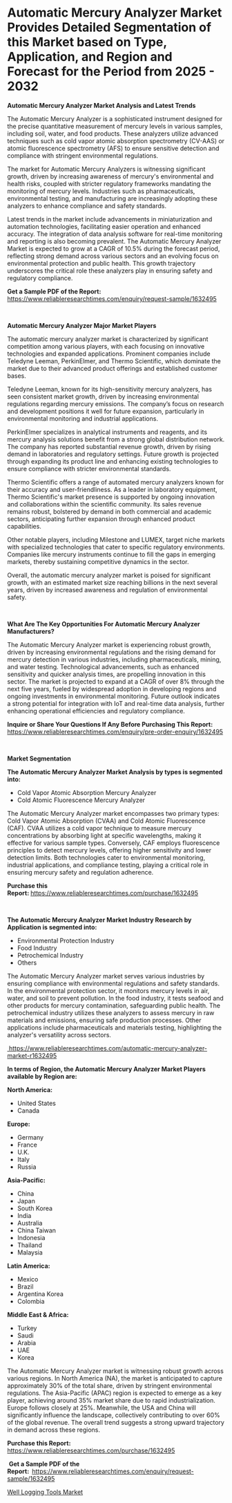 <p><h1>Automatic Mercury Analyzer Market Provides Detailed Segmentation of this Market based on Type, Application, and Region and Forecast for the Period from 2025 - 2032</h1></p><p><strong>Automatic Mercury Analyzer Market Analysis and Latest Trends</strong></p>
<p><p>The Automatic Mercury Analyzer is a sophisticated instrument designed for the precise quantitative measurement of mercury levels in various samples, including soil, water, and food products. These analyzers utilize advanced techniques such as cold vapor atomic absorption spectrometry (CV-AAS) or atomic fluorescence spectrometry (AFS) to ensure sensitive detection and compliance with stringent environmental regulations. </p><p>The market for Automatic Mercury Analyzers is witnessing significant growth, driven by increasing awareness of mercury's environmental and health risks, coupled with stricter regulatory frameworks mandating the monitoring of mercury levels. Industries such as pharmaceuticals, environmental testing, and manufacturing are increasingly adopting these analyzers to enhance compliance and safety standards. </p><p>Latest trends in the market include advancements in miniaturization and automation technologies, facilitating easier operation and enhanced accuracy. The integration of data analysis software for real-time monitoring and reporting is also becoming prevalent. The Automatic Mercury Analyzer Market is expected to grow at a CAGR of 10.5% during the forecast period, reflecting strong demand across various sectors and an evolving focus on environmental protection and public health. This growth trajectory underscores the critical role these analyzers play in ensuring safety and regulatory compliance.</p></p>
<p><strong>Get a Sample PDF of the Report:&nbsp;</strong> <a href="https://www.reliableresearchtimes.com/enquiry/request-sample/1632495?utm_campaign=2393&utm_medium=2&utm_source=Github&utm_content=ia&utm_term=21022025&utm_id=automatic-mercury-analyzer">https://www.reliableresearchtimes.com/enquiry/request-sample/1632495</a></p>
<p>&nbsp;</p>
<p><strong>Automatic Mercury Analyzer Major Market Players</strong></p>
<p><p>The automatic mercury analyzer market is characterized by significant competition among various players, with each focusing on innovative technologies and expanded applications. Prominent companies include Teledyne Leeman, PerkinElmer, and Thermo Scientific, which dominate the market due to their advanced product offerings and established customer bases.</p><p>Teledyne Leeman, known for its high-sensitivity mercury analyzers, has seen consistent market growth, driven by increasing environmental regulations regarding mercury emissions. The company’s focus on research and development positions it well for future expansion, particularly in environmental monitoring and industrial applications.</p><p>PerkinElmer specializes in analytical instruments and reagents, and its mercury analysis solutions benefit from a strong global distribution network. The company has reported substantial revenue growth, driven by rising demand in laboratories and regulatory settings. Future growth is projected through expanding its product line and enhancing existing technologies to ensure compliance with stricter environmental standards.</p><p>Thermo Scientific offers a range of automated mercury analyzers known for their accuracy and user-friendliness. As a leader in laboratory equipment, Thermo Scientific's market presence is supported by ongoing innovation and collaborations within the scientific community. Its sales revenue remains robust, bolstered by demand in both commercial and academic sectors, anticipating further expansion through enhanced product capabilities.</p><p>Other notable players, including Milestone and LUMEX, target niche markets with specialized technologies that cater to specific regulatory environments. Companies like mercury instruments continue to fill the gaps in emerging markets, thereby sustaining competitive dynamics in the sector.</p><p>Overall, the automatic mercury analyzer market is poised for significant growth, with an estimated market size reaching billions in the next several years, driven by increased awareness and regulation of environmental safety.</p></p>
<p>&nbsp;</p>
<p><strong>What Are The Key Opportunities For Automatic Mercury Analyzer Manufacturers?</strong></p>
<p><p>The Automatic Mercury Analyzer market is experiencing robust growth, driven by increasing environmental regulations and the rising demand for mercury detection in various industries, including pharmaceuticals, mining, and water testing. Technological advancements, such as enhanced sensitivity and quicker analysis times, are propelling innovation in this sector. The market is projected to expand at a CAGR of over 8% through the next five years, fueled by widespread adoption in developing regions and ongoing investments in environmental monitoring. Future outlook indicates a strong potential for integration with IoT and real-time data analysis, further enhancing operational efficiencies and regulatory compliance.</p></p>
<p><strong>Inquire or Share Your Questions If Any Before Purchasing This Report:</strong> <a href="https://www.reliableresearchtimes.com/enquiry/pre-order-enquiry/1632495?utm_campaign=2393&utm_medium=2&utm_source=Github&utm_content=ia&utm_term=21022025&utm_id=automatic-mercury-analyzer">https://www.reliableresearchtimes.com/enquiry/pre-order-enquiry/1632495</a></p>
<p>&nbsp;</p>
<p><strong>Market Segmentation</strong></p>
<p><strong>The Automatic Mercury Analyzer Market Analysis by types is segmented into:</strong></p>
<p><ul><li>Cold Vapor Atomic Absorption Mercury Analyzer</li><li>Cold Atomic Fluorescence Mercury Analyzer</li></ul></p>
<p><p>The Automatic Mercury Analyzer market encompasses two primary types: Cold Vapor Atomic Absorption (CVAA) and Cold Atomic Fluorescence (CAF). CVAA utilizes a cold vapor technique to measure mercury concentrations by absorbing light at specific wavelengths, making it effective for various sample types. Conversely, CAF employs fluorescence principles to detect mercury levels, offering higher sensitivity and lower detection limits. Both technologies cater to environmental monitoring, industrial applications, and compliance testing, playing a critical role in ensuring mercury safety and regulation adherence.</p></p>
<p><strong>Purchase this Report:&nbsp;</strong><a href="https://www.reliableresearchtimes.com/purchase/1632495?utm_campaign=2393&utm_medium=2&utm_source=Github&utm_content=ia&utm_term=21022025&utm_id=automatic-mercury-analyzer">https://www.reliableresearchtimes.com/purchase/1632495</a></p>
<p>&nbsp;</p>
<p><strong>The Automatic Mercury Analyzer Market Industry Research by Application is segmented into:</strong></p>
<p><ul><li>Environmental Protection Industry</li><li>Food Industry</li><li>Petrochemical Industry</li><li>Others</li></ul></p>
<p><p>The Automatic Mercury Analyzer market serves various industries by ensuring compliance with environmental regulations and safety standards. In the environmental protection sector, it monitors mercury levels in air, water, and soil to prevent pollution. In the food industry, it tests seafood and other products for mercury contamination, safeguarding public health. The petrochemical industry utilizes these analyzers to assess mercury in raw materials and emissions, ensuring safe production processes. Other applications include pharmaceuticals and materials testing, highlighting the analyzer's versatility across sectors.</p></p>
<p><a href="https://www.reliableresearchtimes.com/automatic-mercury-analyzer-market-r1632495?utm_campaign=2393&utm_medium=2&utm_source=Github&utm_content=ia&utm_term=21022025&utm_id=automatic-mercury-analyzer">&nbsp;https://www.reliableresearchtimes.com/automatic-mercury-analyzer-market-r1632495</a></p>
<p><strong>In terms of Region, the Automatic Mercury Analyzer Market Players available by Region are:</strong></p>
<p>
    <p> <strong> North America: </strong>
        <ul>
            <li>United States</li>
            <li>Canada</li>
        </ul>
        </p> 
    <p> <strong> Europe: </strong>
        <ul>
            <li>Germany</li>
            <li>France</li>
            <li>U.K.</li>
            <li>Italy</li>
            <li>Russia</li>
        </ul>
        </p> 
    <p> <strong> Asia-Pacific: </strong>
        <ul>
            <li>China</li>
            <li>Japan</li>
            <li>South Korea</li>
            <li>India</li>
            <li>Australia</li>
            <li>China Taiwan</li>
            <li>Indonesia</li>
            <li>Thailand</li>
            <li>Malaysia</li>
        </ul>
        </p> 
    <p> <strong> Latin America: </strong>
        <ul>
            <li>Mexico</li>
            <li>Brazil</li>
            <li>Argentina Korea</li>
            <li>Colombia</li>
        </ul>
        </p> 
    <p> <strong> Middle East & Africa: </strong>
        <ul>
            <li>Turkey</li>
            <li>Saudi</li>
            <li>Arabia</li>
            <li>UAE</li>
            <li>Korea</li>
        </ul>
    </p>
    </p>
<p><p>The Automatic Mercury Analyzer market is witnessing robust growth across various regions. In North America (NA), the market is anticipated to capture approximately 30% of the total share, driven by stringent environmental regulations. The Asia-Pacific (APAC) region is expected to emerge as a key player, achieving around 35% market share due to rapid industrialization. Europe follows closely at 25%. Meanwhile, the USA and China will significantly influence the landscape, collectively contributing to over 60% of the global revenue. The overall trend suggests a strong upward trajectory in demand across these regions.</p></p>
<p><strong>Purchase this Report: </strong><a href="https://www.reliableresearchtimes.com/purchase/1632495?utm_campaign=2393&utm_medium=2&utm_source=Github&utm_content=ia&utm_term=21022025&utm_id=automatic-mercury-analyzer">https://www.reliableresearchtimes.com/purchase/1632495</a></p>
<p>&nbsp;<strong>Get a Sample PDF of the Report:&nbsp;&nbsp;</strong><a href="https://www.reliableresearchtimes.com/enquiry/request-sample/1632495?utm_campaign=2393&utm_medium=2&utm_source=Github&utm_content=ia&utm_term=21022025&utm_id=automatic-mercury-analyzer">https://www.reliableresearchtimes.com/enquiry/request-sample/1632495</a></p>
<p><strong></strong></p>
<p><p><a href="https://github.com/aiexisaliwan/Market-Research-Report-List-1/blob/main/well-logging-tools-market.md?utm_campaign=2393&utm_medium=2&utm_source=Github&utm_content=ia&utm_term=21022025&utm_id=automatic-mercury-analyzer">Well Logging Tools Market</a></p></p>